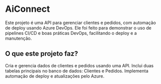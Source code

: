 # AiConnect
Este projeto é uma API para gerenciar clientes e pedidos, com automação de deploy usando Azure DevOps. Ele foi feito para demonstrar o uso de pipelines CI/CD e boas práticas DevOps, facilitando o deploy e a manutenção.

## O que este projeto faz?
Cria e gerencia dados de clientes e pedidos usando uma API.
Inclui duas tabelas principais no banco de dados: Clientes e Pedidos.
Implementa automação de deploy e atualizações pelo Azure.
